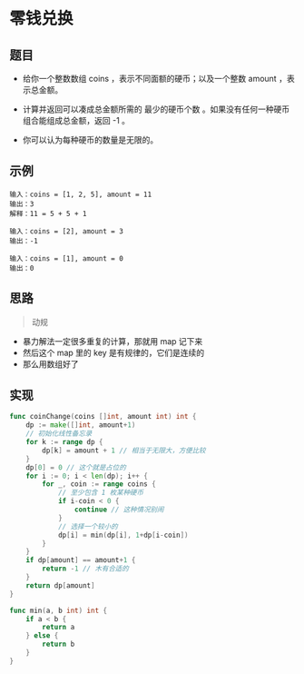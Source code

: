 # 零钱兑换

## 题目

* 给你一个整数数组 coins ，表示不同面额的硬币；以及一个整数 amount ，表示总金额。

* 计算并返回可以凑成总金额所需的 最少的硬币个数 。如果没有任何一种硬币组合能组成总金额，返回 -1 。

* 你可以认为每种硬币的数量是无限的。

## 示例

```
输入：coins = [1, 2, 5], amount = 11
输出：3 
解释：11 = 5 + 5 + 1
```

```
输入：coins = [2], amount = 3
输出：-1
```

```
输入：coins = [1], amount = 0
输出：0
```

## 思路

> 动规

* 暴力解法一定很多重复的计算，那就用 map 记下来
* 然后这个 map 里的 key 是有规律的，它们是连续的
* 那么用数组好了

## 实现

```go
func coinChange(coins []int, amount int) int {
	dp := make([]int, amount+1)
	// 初始化线性备忘录
	for k := range dp {
		dp[k] = amount + 1 // 相当于无限大，方便比较
	}
	dp[0] = 0 // 这个就是占位的
	for i := 0; i < len(dp); i++ {
		for _, coin := range coins {
            // 至少包含 1 枚某种硬币
			if i-coin < 0 {
				continue // 这种情况别闹
			}
            // 选择一个较小的
			dp[i] = min(dp[i], 1+dp[i-coin])
		}
	}
	if dp[amount] == amount+1 {
		return -1 // 木有合适的
	}
	return dp[amount]
}

func min(a, b int) int {
	if a < b {
		return a
	} else {
		return b
	}
}
```